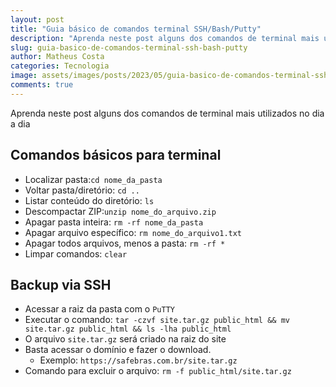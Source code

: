 ```yaml
---
layout: post
title: "Guia básico de comandos terminal SSH/Bash/Putty"
description: "Aprenda neste post alguns dos comandos de terminal mais utilizados no dia a dia"
slug: guia-basico-de-comandos-terminal-ssh-bash-putty
author: Matheus Costa
categories: Tecnologia
image: assets/images/posts/2023/05/guia-basico-de-comandos-terminal-ssh-bash-putty.jpg
comments: true
---
```


Aprenda neste post alguns dos comandos de terminal mais utilizados no dia a dia

## Comandos básicos para terminal

- Localizar pasta:`cd nome_da_pasta`
- Voltar pasta/diretório: `cd ..`
- Listar conteúdo do diretório: `ls`
- Descompactar ZIP:`unzip nome_do_arquivo.zip`
- Apagar pasta inteira: `rm -rf nome_da_pasta`
- Apagar arquivo específico: `rm nome_do_arquivo1.txt`
- Apagar todos arquivos, menos a pasta: `rm -rf *`
- Limpar comandos: `clear`

## Backup via SSH

- Acessar a raiz da pasta com o `PuTTY`
- Executar o comando:
  `tar -czvf site.tar.gz public_html && mv site.tar.gz public_html && ls -lha public_html`
- O arquivo `site.tar.gz` será criado na raiz do site
- Basta acessar o domínio e fazer o download.
  - Exemplo: `https://safebras.com.br/site.tar.gz`
- Comando para excluir o arquivo: `rm -f public_html/site.tar.gz`
